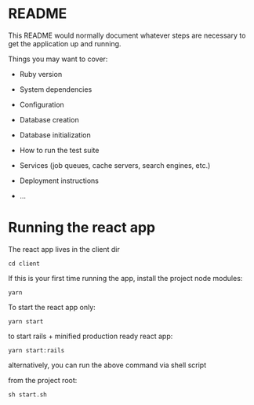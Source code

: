 # README

This README would normally document whatever steps are necessary to get the
application up and running.

Things you may want to cover:

* Ruby version

* System dependencies

* Configuration

* Database creation

* Database initialization

* How to run the test suite

* Services (job queues, cache servers, search engines, etc.)

* Deployment instructions

* ...

# Running the react app

The react app lives in the client dir

```cd client```

If this is your first time running the app, install the project node modules:

```yarn```

To start the react app only:

```yarn start```

to start rails + minified production ready react app:

```yarn start:rails```

alternatively, you can run the above command via shell script

from the project root:

```sh start.sh```
